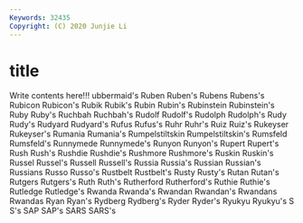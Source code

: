 ```yaml
---
Keywords: 32435
Copyright: (C) 2020 Junjie Li
---
```


# title

Write contents here!!!
ubbermaid's 
Ruben
Ruben's 
Rubens 
Rubens's 
Rubicon 
Rubicon's 
Rubik 
Rubik's 
Rubin 
Rubin's 
Rubinstein
Rubinstein's 
Ruby 
Ruby's 
Ruchbah 
Ruchbah's 
Rudolf 
Rudolf's 
Rudolph 
Rudolph's 
Rudy
Rudy's 
Rudyard 
Rudyard's 
Rufus 
Rufus's 
Ruhr 
Ruhr's 
Ruiz 
Ruiz's 
Rukeyser
Rukeyser's 
Rumania 
Rumania's 
Rumpelstiltskin 
Rumpelstiltskin's 
Rumsfeld 
Rumsfeld's 
Runnymede 
Runnymede's 
Runyon
Runyon's 
Rupert 
Rupert's 
Rush 
Rush's 
Rushdie 
Rushdie's 
Rushmore 
Rushmore's 
Ruskin
Ruskin's 
Russel 
Russel's 
Russell 
Russell's 
Russia 
Russia's 
Russian 
Russian's 
Russians
Russo 
Russo's 
Rustbelt 
Rustbelt's 
Rusty 
Rusty's 
Rutan 
Rutan's 
Rutgers 
Rutgers's
Ruth 
Ruth's 
Rutherford 
Rutherford's 
Ruthie 
Ruthie's 
Rutledge 
Rutledge's 
Rwanda 
Rwanda's
Rwandan 
Rwandan's 
Rwandans 
Rwandas 
Ryan 
Ryan's 
Rydberg 
Rydberg's 
Ryder 
Ryder's
Ryukyu 
Ryukyu's 
S 
S's 
SAP 
SAP's 
SARS 
SARS's 
